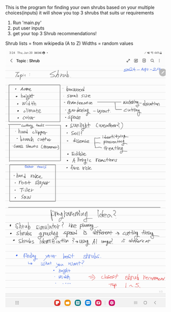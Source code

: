 This is the program for finding your own shrubs based on your multiple choices(inputs)
it will show you top 3 shrubs that suits ur requirements

1. Run 'main.py'
2. put user inputs
3. get your top 3 Shrub recommendations!

Shrub lists = from wikipedia (A to Z)
Widths = random values

![alt text](https://github.com/Rangnu/Shrubs/blob/main/ideanote/Screenshot_20240620_152427_Samsung%20Notes(1).jpg)
